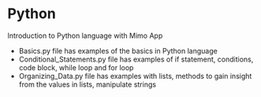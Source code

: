 # Python
Introduction to Python language with Mimo App

- Basics.py file has examples of the basics in Python language
- Conditional_Statements.py file has examples of if statement, conditions, code block, while loop and for loop
- Organizing_Data.py file has examples with lists, methods to gain insight from the values in lists, manipulate strings 
